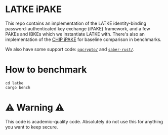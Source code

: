 # LATKE iPAKE

This repo contains an implementation of the LATKE identity-binding password-authenticated key exchange (iPAKE) framework, and a few PAKEs and IBKEs which we instantiate LATKE with. There's also an implementation of the [CHIP iPAKE](https://eprint.iacr.org/2020/529) for baseline comparison in benchmarks.

We also have some support code: [`pqcrypto/`](https://github.com/rustpq/pqcrypto) and [`saber-rust/`](https://github.com/dsprenkels/saber-rust).

# How to benchmark

```shell
cd latke
cargo bench
```

# ⚠️ Warning ⚠️

This code is academic-quality code. Absolutely do not use this for anything you want to keep secure.
